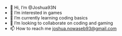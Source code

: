 - 👋 Hi, I’m @Joshua93N
- 👀 I’m interested in games
- 🌱 I’m currently learning coding basics
- 💞️ I’m looking to collaborate on coding and gaming
- 📫 How to reach me joshua.nowaseb93@gmail.com

<!---
Joshua93N/Joshua93N is a ✨ special ✨ repository because its `README.md` (this file) appears on your GitHub profile.
You can click the Preview link to take a look at your changes.
--->
